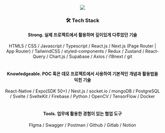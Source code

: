 <p align='center'>
    <img src="https://capsule-render.vercel.app/api?type=waving&color=auto&height=300&section=header&text=Hye%20Seong`s%20Github&fontSize=50&animation=fadeIn&fontAlignY=38&desc=Software%20Engineer&descAlignY=51&descAlign=62"/>
</p>

<div align='center'>
    <h3>🛠️ Tech Stack</h3>
</div>

<div align='center'>
    <h4>Strong. 실제 프로젝트에서 활용하며 깊이있게 다루었던 기술</h4>
    HTML5 / CSS / Javascript / Typescript / React.js / Next.js (Page Router | App Router) / 
    TailwindCSS / styled-components / Redux / Zustand / React-Query / Chart.js / Supabase / Axios / i18next / git
</div>

<br/>

<div align='center'>
    <h4>Knowledgeable. POC 혹은 데모 프로젝트에서 사용하여 기본적인 개념과 활용법을 익힌 기술</h4>
    React-Native / Expo(SDK 50+) / Nest.js / socket.io / mongoDB / PostgreSQL / Svelte / 
    SvelteKit / Firebase / Python / OpenCV / TensorFlow / Docker
</div>

<br/>

<div align='center'>
    <h4>Tools. 업무에 활용한 경험이 있는 협업 도구</h4>
    FIgma / Swagger / Postman / Github / Gitlab / Notion
</div>
